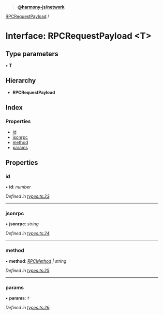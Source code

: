 > **[@harmony-js/network](../README.md)**

[RPCRequestPayload](rpcrequestpayload.md) /

# Interface: RPCRequestPayload <**T**>

## Type parameters

▪ **T**

## Hierarchy

* **RPCRequestPayload**

## Index

### Properties

* [id](rpcrequestpayload.md#id)
* [jsonrpc](rpcrequestpayload.md#jsonrpc)
* [method](rpcrequestpayload.md#method)
* [params](rpcrequestpayload.md#params)

## Properties

###  id

• **id**: *number*

*Defined in [types.ts:23](https://github.com/FireStack-Lab/Harmony-sdk-core/blob/c727071/packages/harmony-network/src/types.ts#L23)*

___

###  jsonrpc

• **jsonrpc**: *string*

*Defined in [types.ts:24](https://github.com/FireStack-Lab/Harmony-sdk-core/blob/c727071/packages/harmony-network/src/types.ts#L24)*

___

###  method

• **method**: *[RPCMethod](../enums/rpcmethod.md) | string*

*Defined in [types.ts:25](https://github.com/FireStack-Lab/Harmony-sdk-core/blob/c727071/packages/harmony-network/src/types.ts#L25)*

___

###  params

• **params**: *`T`*

*Defined in [types.ts:26](https://github.com/FireStack-Lab/Harmony-sdk-core/blob/c727071/packages/harmony-network/src/types.ts#L26)*